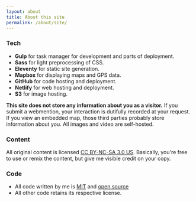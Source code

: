 ```yaml
---
layout: about
title: About this site
permalink: /about/site/
---
```


### Tech

* **Gulp** for task manager for development and parts of deployment.
* **Sass** for light preprocessing of CSS.
* **Eleventy** for static site generation.
* **Mapbox** for displaying maps and GPS data.
* **GitHub** for code hosting and deployment.
* **Netlify** for web hosting and deployment.
* **S3** for image hosting.

**This site does not store any information about you as a visitor.** If you submit a webmention, your interaction is dutifully recorded at your request. If you view an embedded map, those third parties probably store information about you. All images and video are self-hosted.

### Content

All original content is licensed [CC BY-NC-SA 3.0 US](https://creativecommons.org/licenses/by-nc-sa/3.0/us/). Basically, you're free to use or remix the content, but give me visible credit on your copy.

### Code

* All code written by me is [MIT](https://github.com/rupl/chrisruppel.com/blob/master/LICENSE.md) and [open source](https://github.com/rupl/chrisruppel.com/)
* All other code retains its respective license.
